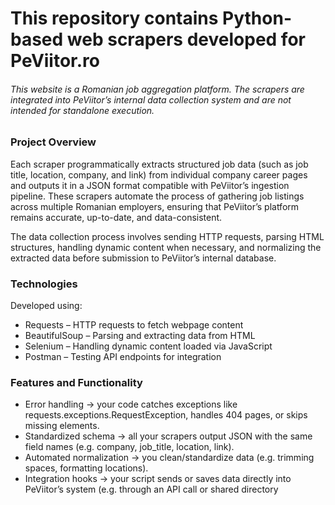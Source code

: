 # This repository contains Python-based web scrapers developed for PeViitor.ro
###### This website is a Romanian job aggregation platform. The scrapers are integrated into PeViitor’s internal data collection system and are not intended for standalone execution.

### Project Overview
Each scraper programmatically extracts structured job data (such as job title, location, company, and link) from individual company career pages and outputs it in a JSON format compatible with PeViitor’s ingestion pipeline. These scrapers automate the process of gathering job listings across multiple Romanian employers, ensuring that PeViitor’s platform remains accurate, up-to-date, and data-consistent.

The data collection process involves sending HTTP requests, parsing HTML structures, handling dynamic content when necessary, and normalizing the extracted data before submission to PeViitor’s internal database.

### Technologies
Developed using:
  - Requests – HTTP requests to fetch webpage content
  - BeautifulSoup – Parsing and extracting data from HTML
  - Selenium – Handling dynamic content loaded via JavaScript
  - Postman – Testing API endpoints for integration 

### Features and Functionality

- Error handling → your code catches exceptions like requests.exceptions.RequestException, handles 404 pages, or skips missing elements.
- Standardized schema → all your scrapers output JSON with the same field names (e.g. company, job_title, location, link).
- Automated normalization → you clean/standardize data (e.g. trimming spaces, formatting locations).
- Integration hooks → your script sends or saves data directly into PeViitor’s system (e.g. through an API call or shared directory
